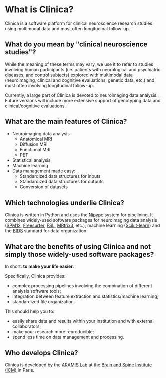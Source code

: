 # What is Clinica?

Clinica is a software platform for clinical neuroscience research studies using multimodal data and most often longitudinal follow-up.

## What do you mean by "clinical neuroscience studies"?
While the meaning of these terms may vary, we use it to refer to studies involving human participants (i.e. patients with neurological and psychiatric diseases, and control subjects) explored with multimodal data (neuroimaging, clinical and cognitive evaluations, genetic data, etc.) and most often involving longitudinal follow-up.

Currently, a large part of Clinica is devoted to neuroimaging data analysis. Future versions will include more extensive support of genotyping data and clinical/cognitive evaluations.

## What are the main features of Clinica?

- Neuroimaging data analysis
    - Anatomical MRI
    - Diffusion MRI
    - Functional MRI
    - PET
- Statistical analysis
- Machine learning
- Data management made easy:
    - Standardized data structures for inputs
    - Standardized data structures for outputs
    - Conversion of datasets

## Which technologies underlie Clinica?

Clinica is written in Python and uses the [Nipype](http://nipype.readthedocs.io/en/latest/) system for pipelining. It combines widely-used software packages for neuroimaging data analysis ([SPM12](http://www.fil.ion.ucl.ac.uk/spm/), [Freesurfer](https://surfer.nmr.mgh.harvard.edu/), [FSL](https://fsl.fmrib.ox.ac.uk/fsl/fslwiki/), [MRtrix3](http://www.mrtrix.org/), etc.), machine learning ([Scikit-learn](http://scikit-learn.org/)) and the [BIDS](http://bids.neuroimaging.io/) standard for data organization.

## What are the benefits of using Clinica and not simply those widely-used software packages?

In short: **to make your life easier**.

Specifically, Clinica provides:

- complex processing pipelines involving the combination of different analysis software tools;
- integration between feature extraction and statistics/machine learning;
- standardized file organization.

This should help you to:

- easily share data and results within your institution and with external collaborators;
- make your research more reproducible;
- spend less time on data management and processing.


## Who develops Clinica?
Clinica is developed by the [ARAMIS Lab](http://www.aramislab.fr/) at the [Brain and Spine Institute (ICM)](https://icm-institute.org/) in Paris.
